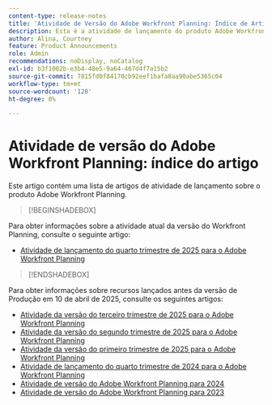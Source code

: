 ```yaml
---
content-type: release-notes
title: 'Atividade de Versão do Adobe Workfront Planning: Índice de Artigos'
description: Esta é a atividade de lançamento do produto Adobe Workfront Planning.
author: Alina, Courtney
feature: Product Announcements
role: Admin
recommendations: noDisplay, noCatalog
exl-id: b3f1002b-e3b4-48e5-9a64-467d4f7a15b2
source-git-commit: 7815fd0f84170cb92eef1bafa8aa90abe5365c04
workflow-type: tm+mt
source-wordcount: '128'
ht-degree: 0%

---
```


# Atividade de versão do Adobe Workfront Planning: índice do artigo

Este artigo contém uma lista de artigos de atividade de lançamento sobre o produto Adobe Workfront Planning.

>[!BEGINSHADEBOX]

Para obter informações sobre a atividade atual da versão do Workfront Planning, consulte o seguinte artigo:

* [Atividade de lançamento do quarto trimestre de 2025 para o Adobe Workfront Planning](/help/quicksilver/product-announcements/product-releases/planning-release-activity/planning-release-activity-25-q4.md)

>[!ENDSHADEBOX]

<!-- for every new release, add the new release page in the first bullet (above) and move that first note to the list below; update the date of the most recent release in the statement below-->

Para obter informações sobre recursos lançados antes da versão de Produção em 10 de abril de 2025, consulte os seguintes artigos:

* [Atividade da versão do terceiro trimestre de 2025 para o Adobe Workfront Planning](/help/quicksilver/product-announcements/product-releases/planning-release-activity/planning-release-activity-25-q3.md)
* [Atividade da versão do segundo trimestre de 2025 para o Adobe Workfront Planning](/help/quicksilver/product-announcements/product-releases/planning-release-activity/planning-release-activity-25-q2.md)
* [Atividade da versão do primeiro trimestre de 2025 para o Adobe Workfront Planning](/help/quicksilver/product-announcements/product-releases/planning-release-activity/planning-release-activity-25-q1.md)
* [Atividade de lançamento do quarto trimestre de 2024 para o Adobe Workfront Planning](/help/quicksilver/product-announcements/product-releases/planning-release-activity/planning-release-activity-24-q4.md)
* [Atividade de versão do Adobe Workfront Planning para 2024](/help/quicksilver/planning/general/release-activity.md)
* [Atividade de versão do Adobe Workfront Planning para 2023](/help/quicksilver/planning/general/release-activity-archives-2023.md)
